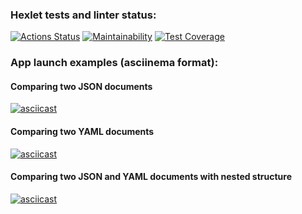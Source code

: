 ### Hexlet tests and linter status:
[![Actions Status](https://github.com/DmitryCo/java-project-71/actions/workflows/hexlet-check.yml/badge.svg)](https://github.com/DmitryCo/java-project-71/actions)
[![Maintainability](https://api.codeclimate.com/v1/badges/3a2adf47d317d2e36526/maintainability)](https://codeclimate.com/github/DmitryCo/java-project-71/maintainability)
[![Test Coverage](https://api.codeclimate.com/v1/badges/3a2adf47d317d2e36526/test_coverage)](https://codeclimate.com/github/DmitryCo/java-project-71/test_coverage)


### App launch examples (asciinema format):
#### Comparing two JSON documents
[![asciicast](https://asciinema.org/a/E8scU0beHlzA39fLRkofhgohd.svg)](https://asciinema.org/a/E8scU0beHlzA39fLRkofhgohd)

#### Comparing two YAML documents
[![asciicast](https://asciinema.org/a/unalewbPknF1FPbEhkjaHNMIy.svg)](https://asciinema.org/a/unalewbPknF1FPbEhkjaHNMIy)

#### Comparing two JSON and YAML documents with nested structure
[![asciicast](https://asciinema.org/a/FuOJud4KANHWJGQYVke6KYwRe.svg)](https://asciinema.org/a/FuOJud4KANHWJGQYVke6KYwRe)